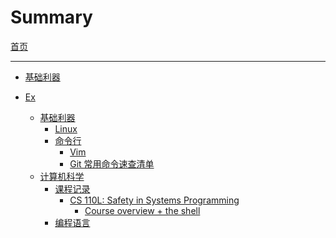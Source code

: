 # Summary

[首页](./Introduction.md)

---

- [基础利器](./infrastructure/infrastructure.md)

- [Ex]()
  - [基础利器](./infrastructure/infrastructure.md)
    - [Linux]()
    - [命令行]()
      - [Vim]()
      - [Git 常用命令速查清单]()
  - [计算机科学]()
    - [课程记录]()
      - [CS 110L: Safety in Systems Programming](./cs/class/cs110l.md)
        - [Course overview + the shell](./cs/class/missing-semester/course-shell.md)
    - [编程语言](./programming-languages/programming-languages.md)



